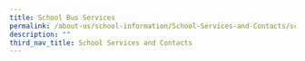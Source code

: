 ```yaml
---
title: School Bus Services
permalink: /about-us/school-information/School-Services-and-Contacts/school-bus-services
description: ""
third_nav_title: School Services and Contacts
---
```

